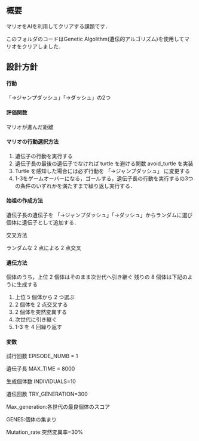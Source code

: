 ## 概要
マリオをAIを利用してクリアする課題です．

このフォルダのコードはGenetic Algolithm(遺伝的アルゴリズム)を使用してマリオをクリアしました．

## 設計方針
#### 行動
「→ジャンプダッシュ」「→ダッシュ」の2つ
#### 評価関数
マリオが進んだ距離
#### マリオの行動選択方法
1. 遺伝子の行動を実行する
2. 遺伝子長の最後の遺伝子でなければ turtle を避ける関数 avoid_turtle を実装
3. Turtle を感知した場合には必ず行動を 「→ジャンプダッシュ」 に変更する
4. 1-3をゲームオーバーになる，ゴールする，遺伝子長の行動を実行するの3つの条件のいずれかを満たすまで繰り返し実行する．

#### 始祖の作成方法
遺伝子長の遺伝子を 「→ジャンプダッシュ」「→ダッシュ」からランダムに選び個体に遺伝子として追加する．

交叉方法

ランダムな 2 点による 2 点交叉

#### 遺伝方法
個体のうち，上位 2 個体はそのまま次世代へ引き継ぐ
残りの 8 個体は下記のように生成する
1. 上位 5 個体から 2 つ選ぶ
2. 2 個体を 2 点交叉する
3. 2 個体を突然変異する
4. 次世代に引き継ぐ
5. 1-3 を 4 回繰り返す

#### 変数
試行回数
EPISODE_NUMB = 1

遺伝子長
MAX_TIME = 8000

生成個体数
INDIVIDUALS=10

遺伝回数
TRY_GENERATION=300 

Max_generation:各世代の最良個体のスコア

GENES:個体の集まり

Mutation_rate:突然変異率=30%


